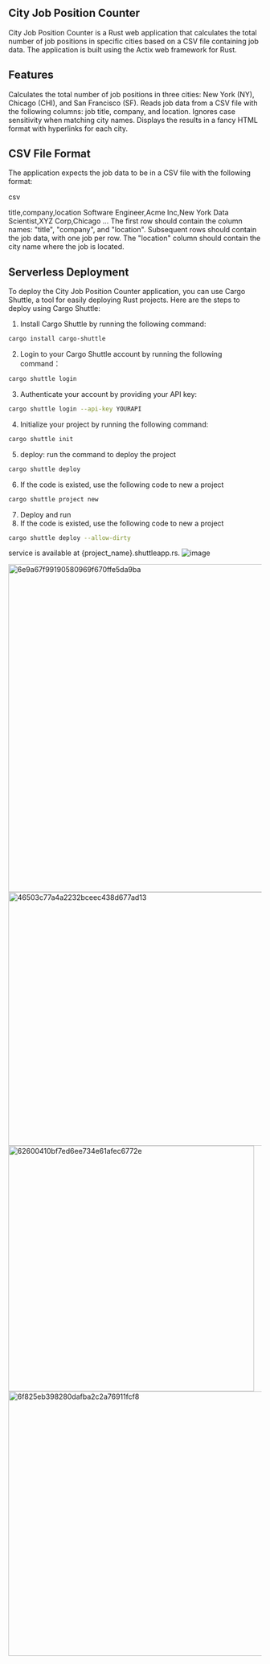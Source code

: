 ## City Job Position Counter
City Job Position Counter is a Rust web application that calculates the total number of job positions in specific cities based on a CSV file containing job data. The application is built using the Actix web framework for Rust.

## Features
Calculates the total number of job positions in three cities: New York (NY), Chicago (CHI), and San Francisco (SF).
Reads job data from a CSV file with the following columns: job title, company, and location.
Ignores case sensitivity when matching city names.
Displays the results in a fancy HTML format with hyperlinks for each city.

## CSV File Format
The application expects the job data to be in a CSV file with the following format:

csv

title,company,location
Software Engineer,Acme Inc,New York
Data Scientist,XYZ Corp,Chicago
...
The first row should contain the column names: "title", "company", and "location".
Subsequent rows should contain the job data, with one job per row.
The "location" column should contain the city name where the job is located.

## Serverless Deployment
To deploy the City Job Position Counter application, you can use Cargo Shuttle, a tool for easily deploying Rust projects. Here are the steps to deploy using Cargo Shuttle:

1. Install Cargo Shuttle by running the following command:
```sh
cargo install cargo-shuttle
```

2. Login to your Cargo Shuttle account by running the following command：
```sh
cargo shuttle login
```
3. Authenticate your account by providing your API key:
```sh
cargo shuttle login --api-key YOURAPI
```
4. Initialize your project by running the following command:
```sh
cargo shuttle init
```
5. deploy: run the command to deploy the project
```sh
cargo shuttle deploy
```
6. If the code is existed, use the following code to new a project
```sh
cargo shuttle project new
```
7. Deploy and run
6. If the code is existed, use the following code to new a project
```sh
cargo shuttle deploy --allow-dirty
```

service is available at {project_name}.shuttleapp.rs.
![image](https://user-images.githubusercontent.com/122952572/231333896-8b7ab6be-a5a3-447c-b0f7-d3a2da7cfb4a.png)


<img width="653" alt="6e9a67f99190580969f670ffe5da9ba" src="https://user-images.githubusercontent.com/122952572/231333940-7f3b0abc-6556-4882-8e95-e725265b9aee.png">
<img width="505" alt="46503c77a4a2232bceec438d677ad13" src="https://user-images.githubusercontent.com/122952572/231333975-9c4c5e15-05ee-43e2-9c64-75bed6e38d60.png">
<img width="489" alt="62600410bf7ed6ee734e61afec6772e" src="https://user-images.githubusercontent.com/122952572/231333989-20bc00ff-3835-4e6f-ac34-3b94d1240384.png">
<img width="527" alt="6f825eb398280dafba2c2a76911fcf8" src="https://user-images.githubusercontent.com/122952572/231334006-f7573216-9be1-4394-bb0d-1ea6fcde3f34.png">


